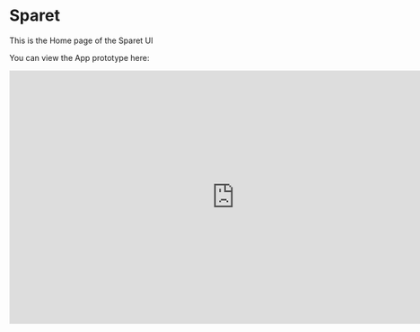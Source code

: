 # Sparet 

This is the Home page of the Sparet UI 

You can view the App prototype here: 

<iframe style="border: 1px solid rgba(0, 0, 0, 0.1);" width="800" height="450" src="https://www.figma.com/embed?embed_host=share&url=https%3A%2F%2Fwww.figma.com%2Fproto%2FBGXv3WNb4Z08n0hhQUXZnq%2FSparet%3Fnode-id%3D304%253A1632%26scaling%3Dscale-down%26page-id%3D6%253A21%26starting-point-node-id%3D303%253A339" allowfullscreen></iframe>
